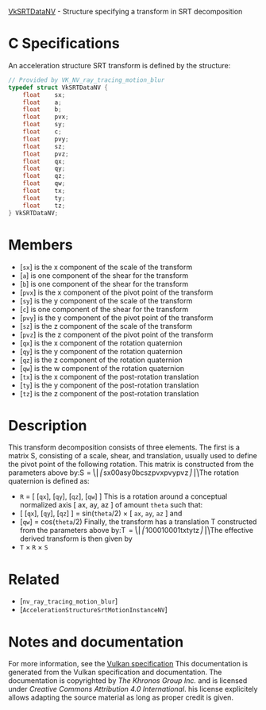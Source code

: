 [VkSRTDataNV](https://www.khronos.org/registry/vulkan/specs/1.3-extensions/man/html/VkSRTDataNV.html) - Structure specifying a transform in SRT decomposition

# C Specifications
An acceleration structure SRT transform is defined by the structure:
```c
// Provided by VK_NV_ray_tracing_motion_blur
typedef struct VkSRTDataNV {
    float    sx;
    float    a;
    float    b;
    float    pvx;
    float    sy;
    float    c;
    float    pvy;
    float    sz;
    float    pvz;
    float    qx;
    float    qy;
    float    qz;
    float    qw;
    float    tx;
    float    ty;
    float    tz;
} VkSRTDataNV;
```

# Members
- [`sx`] is the x component of the scale of the transform
- [`a`] is one component of the shear for the transform
- [`b`] is one component of the shear for the transform
- [`pvx`] is the x component of the pivot point of the transform
- [`sy`] is the y component of the scale of the transform
- [`c`] is one component of the shear for the transform
- [`pvy`] is the y component of the pivot point of the transform
- [`sz`] is the z component of the scale of the transform
- [`pvz`] is the z component of the pivot point of the transform
- [`qx`] is the x component of the rotation quaternion
- [`qy`] is the y component of the rotation quaternion
- [`qz`] is the z component of the rotation quaternion
- [`qw`] is the w component of the rotation quaternion
- [`tx`] is the x component of the post-rotation translation
- [`ty`] is the y component of the post-rotation translation
- [`tz`] is the z component of the post-rotation translation

# Description
This transform decomposition consists of three elements.
The first is a matrix S, consisting of a scale, shear, and translation,
usually used to define the pivot point of the following rotation.
This matrix is constructed from the parameters above by:<span class="katex"><span class="katex-html" aria-hidden="true"><span class="base"><span class="strut" style="height:0.68333em;vertical-align:0em;"></span><span class="mord mathdefault" style="margin-right:0.05764em;">S</span><span class="mspace" style="margin-right:0.2777777777777778em;"></span><span class="mrel">=</span><span class="mspace" style="margin-right:0.2777777777777778em;"></span></span><span class="base"><span class="strut" style="height:3.60004em;vertical-align:-1.55002em;"></span><span class="minner"><span class="mopen"><span class="delimsizing mult"><span class="vlist-t vlist-t2"><span class="vlist-r"><span style="height:2.05002em;" class="vlist"><span style="top:-2.2500000000000004em;"><span style="height:3.1550000000000002em;" class="pstrut"></span><span class="delimsizinginner delim-size4"><span>⎝</span></span></span><span style="top:-2.8100000000000005em;"><span style="height:3.1550000000000002em;" class="pstrut"></span><span class="delimsizinginner delim-size4"><span>⎜</span></span></span><span style="top:-4.05002em;"><span style="height:3.1550000000000002em;" class="pstrut"></span><span class="delimsizinginner delim-size4"><span>⎛</span></span></span></span><span class="vlist-s">​</span></span><span class="vlist-r"><span style="height:1.55002em;" class="vlist"><span></span></span></span></span></span></span><span class="mord"><span class="mtable"><span class="col-align-c"><span class="vlist-t vlist-t2"><span class="vlist-r"><span style="height:2.05em;" class="vlist"><span style="top:-4.21em;"><span class="pstrut" style="height:3em;"></span><span class="mord"><span class="mord mathdefault">s</span><span class="mord mathdefault">x</span></span></span><span style="top:-3.0099999999999993em;"><span style="height:3em;" class="pstrut"></span><span class="mord"><span class="mord">0</span></span></span><span style="top:-1.8099999999999994em;"><span style="height:3em;" class="pstrut"></span><span class="mord"><span class="mord">0</span></span></span></span><span class="vlist-s">​</span></span><span class="vlist-r"><span class="vlist" style="height:1.5500000000000007em;"><span></span></span></span></span></span><span style="width:0.5em;" class="arraycolsep"></span><span style="width:0.5em;" class="arraycolsep"></span><span class="col-align-c"><span class="vlist-t vlist-t2"><span class="vlist-r"><span class="vlist" style="height:2.05em;"><span style="top:-4.21em;"><span class="pstrut" style="height:3em;"></span><span class="mord"><span class="mord mathdefault">a</span></span></span><span style="top:-3.0099999999999993em;"><span class="pstrut" style="height:3em;"></span><span class="mord"><span class="mord mathdefault">s</span><span class="mord mathdefault" style="margin-right:0.03588em;">y</span></span></span><span style="top:-1.8099999999999994em;"><span class="pstrut" style="height:3em;"></span><span class="mord"><span class="mord">0</span></span></span></span><span class="vlist-s">​</span></span><span class="vlist-r"><span style="height:1.5500000000000007em;" class="vlist"><span></span></span></span></span></span><span style="width:0.5em;" class="arraycolsep"></span><span style="width:0.5em;" class="arraycolsep"></span><span class="col-align-c"><span class="vlist-t vlist-t2"><span class="vlist-r"><span class="vlist" style="height:2.05em;"><span style="top:-4.21em;"><span class="pstrut" style="height:3em;"></span><span class="mord"><span class="mord mathdefault">b</span></span></span><span style="top:-3.0099999999999993em;"><span style="height:3em;" class="pstrut"></span><span class="mord"><span class="mord mathdefault">c</span></span></span><span style="top:-1.8099999999999994em;"><span class="pstrut" style="height:3em;"></span><span class="mord"><span class="mord mathdefault">s</span><span class="mord mathdefault" style="margin-right:0.04398em;">z</span></span></span></span><span class="vlist-s">​</span></span><span class="vlist-r"><span class="vlist" style="height:1.5500000000000007em;"><span></span></span></span></span></span><span class="arraycolsep" style="width:0.5em;"></span><span style="width:0.5em;" class="arraycolsep"></span><span class="col-align-c"><span class="vlist-t vlist-t2"><span class="vlist-r"><span class="vlist" style="height:2.05em;"><span style="top:-4.21em;"><span style="height:3em;" class="pstrut"></span><span class="mord"><span class="mord mathdefault">p</span><span style="margin-right:0.03588em;" class="mord mathdefault">v</span><span class="mord mathdefault">x</span></span></span><span style="top:-3.0099999999999993em;"><span style="height:3em;" class="pstrut"></span><span class="mord"><span class="mord mathdefault">p</span><span class="mord mathdefault" style="margin-right:0.03588em;">v</span><span style="margin-right:0.03588em;" class="mord mathdefault">y</span></span></span><span style="top:-1.8099999999999994em;"><span class="pstrut" style="height:3em;"></span><span class="mord"><span class="mord mathdefault">p</span><span class="mord mathdefault" style="margin-right:0.03588em;">v</span><span class="mord mathdefault" style="margin-right:0.04398em;">z</span></span></span></span><span class="vlist-s">​</span></span><span class="vlist-r"><span class="vlist" style="height:1.5500000000000007em;"><span></span></span></span></span></span></span></span><span class="mclose"><span class="delimsizing mult"><span class="vlist-t vlist-t2"><span class="vlist-r"><span class="vlist" style="height:2.05002em;"><span style="top:-2.2500000000000004em;"><span style="height:3.1550000000000002em;" class="pstrut"></span><span class="delimsizinginner delim-size4"><span>⎠</span></span></span><span style="top:-2.8100000000000005em;"><span class="pstrut" style="height:3.1550000000000002em;"></span><span class="delimsizinginner delim-size4"><span>⎟</span></span></span><span style="top:-4.05002em;"><span class="pstrut" style="height:3.1550000000000002em;"></span><span class="delimsizinginner delim-size4"><span>⎞</span></span></span></span><span class="vlist-s">​</span></span><span class="vlist-r"><span style="height:1.55002em;" class="vlist"><span></span></span></span></span></span></span></span></span></span></span>The rotation quaternion is defined as:
* `R` = [ [`qx`], [`qy`], [`qz`], [`qw`] ]
This is a rotation around a conceptual normalized axis [ ax, ay, az ]
of amount `theta` such that:
* [ [`qx`], [`qy`], [`qz`] ] = sin(`theta`/2) × [ `ax`, `ay`, `az` ]
and
* [`qw`] = cos(`theta`/2)
Finally, the transform has a translation T constructed from the parameters
above by:<span class="katex"><span aria-hidden="true" class="katex-html"><span class="base"><span style="height:0.68333em;vertical-align:0em;" class="strut"></span><span class="mord mathdefault" style="margin-right:0.13889em;">T</span><span class="mspace" style="margin-right:0.2777777777777778em;"></span><span class="mrel">=</span><span style="margin-right:0.2777777777777778em;" class="mspace"></span></span><span class="base"><span style="height:3.60004em;vertical-align:-1.55002em;" class="strut"></span><span class="minner"><span class="mopen"><span class="delimsizing mult"><span class="vlist-t vlist-t2"><span class="vlist-r"><span class="vlist" style="height:2.05002em;"><span style="top:-2.2500000000000004em;"><span style="height:3.1550000000000002em;" class="pstrut"></span><span class="delimsizinginner delim-size4"><span>⎝</span></span></span><span style="top:-2.8100000000000005em;"><span class="pstrut" style="height:3.1550000000000002em;"></span><span class="delimsizinginner delim-size4"><span>⎜</span></span></span><span style="top:-4.05002em;"><span style="height:3.1550000000000002em;" class="pstrut"></span><span class="delimsizinginner delim-size4"><span>⎛</span></span></span></span><span class="vlist-s">​</span></span><span class="vlist-r"><span class="vlist" style="height:1.55002em;"><span></span></span></span></span></span></span><span class="mord"><span class="mtable"><span class="col-align-c"><span class="vlist-t vlist-t2"><span class="vlist-r"><span style="height:2.05em;" class="vlist"><span style="top:-4.21em;"><span class="pstrut" style="height:3em;"></span><span class="mord"><span class="mord">1</span></span></span><span style="top:-3.0099999999999993em;"><span style="height:3em;" class="pstrut"></span><span class="mord"><span class="mord">0</span></span></span><span style="top:-1.8099999999999994em;"><span style="height:3em;" class="pstrut"></span><span class="mord"><span class="mord">0</span></span></span></span><span class="vlist-s">​</span></span><span class="vlist-r"><span class="vlist" style="height:1.5500000000000007em;"><span></span></span></span></span></span><span style="width:0.5em;" class="arraycolsep"></span><span style="width:0.5em;" class="arraycolsep"></span><span class="col-align-c"><span class="vlist-t vlist-t2"><span class="vlist-r"><span style="height:2.05em;" class="vlist"><span style="top:-4.21em;"><span class="pstrut" style="height:3em;"></span><span class="mord"><span class="mord">0</span></span></span><span style="top:-3.0099999999999993em;"><span class="pstrut" style="height:3em;"></span><span class="mord"><span class="mord">1</span></span></span><span style="top:-1.8099999999999994em;"><span class="pstrut" style="height:3em;"></span><span class="mord"><span class="mord">0</span></span></span></span><span class="vlist-s">​</span></span><span class="vlist-r"><span class="vlist" style="height:1.5500000000000007em;"><span></span></span></span></span></span><span class="arraycolsep" style="width:0.5em;"></span><span class="arraycolsep" style="width:0.5em;"></span><span class="col-align-c"><span class="vlist-t vlist-t2"><span class="vlist-r"><span class="vlist" style="height:2.05em;"><span style="top:-4.21em;"><span style="height:3em;" class="pstrut"></span><span class="mord"><span class="mord">0</span></span></span><span style="top:-3.0099999999999993em;"><span style="height:3em;" class="pstrut"></span><span class="mord"><span class="mord">0</span></span></span><span style="top:-1.8099999999999994em;"><span style="height:3em;" class="pstrut"></span><span class="mord"><span class="mord">1</span></span></span></span><span class="vlist-s">​</span></span><span class="vlist-r"><span class="vlist" style="height:1.5500000000000007em;"><span></span></span></span></span></span><span class="arraycolsep" style="width:0.5em;"></span><span style="width:0.5em;" class="arraycolsep"></span><span class="col-align-c"><span class="vlist-t vlist-t2"><span class="vlist-r"><span style="height:2.05em;" class="vlist"><span style="top:-4.21em;"><span style="height:3em;" class="pstrut"></span><span class="mord"><span class="mord mathdefault">t</span><span class="mord mathdefault">x</span></span></span><span style="top:-3.0099999999999993em;"><span class="pstrut" style="height:3em;"></span><span class="mord"><span class="mord mathdefault">t</span><span style="margin-right:0.03588em;" class="mord mathdefault">y</span></span></span><span style="top:-1.8099999999999994em;"><span class="pstrut" style="height:3em;"></span><span class="mord"><span class="mord mathdefault">t</span><span class="mord mathdefault" style="margin-right:0.04398em;">z</span></span></span></span><span class="vlist-s">​</span></span><span class="vlist-r"><span class="vlist" style="height:1.5500000000000007em;"><span></span></span></span></span></span></span></span><span class="mclose"><span class="delimsizing mult"><span class="vlist-t vlist-t2"><span class="vlist-r"><span style="height:2.05002em;" class="vlist"><span style="top:-2.2500000000000004em;"><span class="pstrut" style="height:3.1550000000000002em;"></span><span class="delimsizinginner delim-size4"><span>⎠</span></span></span><span style="top:-2.8100000000000005em;"><span class="pstrut" style="height:3.1550000000000002em;"></span><span class="delimsizinginner delim-size4"><span>⎟</span></span></span><span style="top:-4.05002em;"><span style="height:3.1550000000000002em;" class="pstrut"></span><span class="delimsizinginner delim-size4"><span>⎞</span></span></span></span><span class="vlist-s">​</span></span><span class="vlist-r"><span style="height:1.55002em;" class="vlist"><span></span></span></span></span></span></span></span></span></span></span>The effective derived transform is then given by
* `T` × `R` × `S`

# Related
- [`nv_ray_tracing_motion_blur`]
- [`AccelerationStructureSrtMotionInstanceNV`]

# Notes and documentation
For more information, see the [Vulkan specification](https://www.khronos.org/registry/vulkan/specs/1.3-extensions/html/vkspec.html)
This documentation is generated from the Vulkan specification and documentation.
The documentation is copyrighted by *The Khronos Group Inc.* and is licensed under *Creative Commons Attribution 4.0 International*.
his license explicitely allows adapting the source material as long as proper credit is given.
        